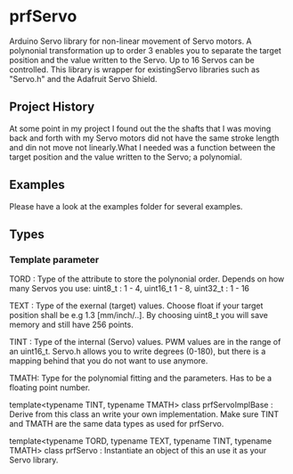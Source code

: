 # prfServo
Arduino Servo library for non-linear movement of Servo motors. A polynonial transformation up to order 3 enables you to separate the target position and the value written to the Servo. Up to 16 Servos can be controlled. This library is wrapper for existingServo libraries such as "Servo.h" and the Adafruit Servo Shield.

## Project History
At some point in my project I found out the the shafts that I was moving back and forth with my Servo motors did not have the same stroke length and din not move not linearly.What I needed was a function between the target position and the value written to the Servo; a polynomial.

## Examples
Please have a look at the examples folder for several examples.

## Types
### Template parameter
TORD : Type of the attribute to store the polynonial order. Depends on how many Servos you use: uint8_t : 1 - 4, uint16_t 1 - 8, uint32_t : 1 - 16

TEXT : Type of the exernal (target) values. Choose float if your target position shall be e.g 1.3 [mm/inch/..]. By choosing uint8_t you will save memory and still have 256 points. 

TINT : Type of the internal (Servo) values. PWM values are in the range of an uint16_t. Servo.h allows you to write degrees (0-180), but there is a mapping behind that you do not want to use anymore.

TMATH: Type for the polynomial fitting and the parameters. Has to be a floating point number.

template<typename TINT, typename TMATH> class prfServoImplBase : Derive from this class an write your own implementation. Make sure TINT and TMATH are the same data types as used for prfServo.

template<typename TORD, typename TEXT, typename TINT, typename TMATH> class prfServo : Instantiate an object of this an use it as your Servo library.
